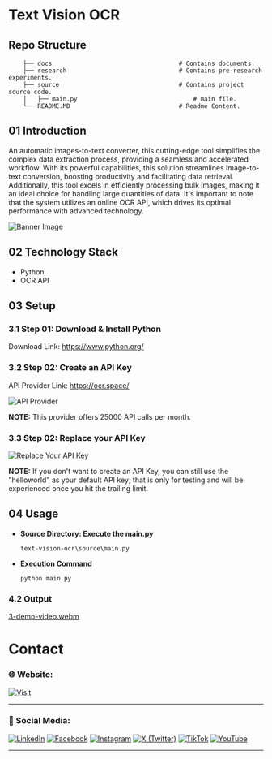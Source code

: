 # Text Vision OCR

## Repo Structure

```
    ├── docs                                   # Contains documents.
    ├── research                               # Contains pre-research experiments.
    ├── source                                 # Contains project source code.
    │   ├── main.py                                # main file.
    └── README.MD                              # Readme Content.
```

## 01 Introduction

An automatic images-to-text converter, this cutting-edge tool simplifies the complex data extraction process, providing a seamless and accelerated workflow. With its powerful capabilities, this solution streamlines image-to-text conversion, boosting productivity and facilitating data retrieval. Additionally, this tool excels in efficiently processing bulk images, making it an ideal choice for handling large quantities of data. It's important to note that the system utilizes an online OCR API, which drives its optimal performance with advanced technology.

![Banner Image](docs/media/0-banner-image.png)


## 02 Technology Stack

- Python
- OCR API


## 03 Setup

### 3.1 Step 01: Download & Install Python

Download Link: https://www.python.org/


### 3.2 Step 02: Create an API Key

API Provider Link: https://ocr.space/

![API Provider](docs/media/1-api-provider.png)

**NOTE:** This provider offers 25000 API calls per month.

### 3.3 Step 02: Replace your API Key

![Replace Your API Key](docs/media/2-replace-your-api-key.png)

**NOTE:** If you don't want to create an API Key, you can still use the "helloworld" as your default API key; that is only for testing and will be experienced once you hit the trailing limit.

## 04 Usage

- **Source Directory: Execute the main.py**

  ```
  text-vision-ocr\source\main.py
  ```

- **Execution Command**

  ```
  python main.py
  ```

### 4.2 Output

[3-demo-video.webm](https://github.com/gunarakulangunaretnam/text-vision-ocr/assets/45822509/c8b1f634-1b0a-40f9-8b1b-5beeef699116)



# Contact

### 🌐 Website:
[![Visit](https://img.shields.io/badge/Visit%3A%20www.mpowerr.com-%23007ACC?style=flat&logo=google-chrome&logoColor=white&labelWidth=200)](https://www.mpowerr.com)

---

### 📱 Social Media:

[![LinkedIn](https://img.shields.io/badge/LinkedIn-%230077B5?style=for-the-badge&logo=linkedin&logoColor=white)](https://www.linkedin.com/company/mpowerr-info)
[![Facebook](https://img.shields.io/badge/Facebook-%231877F2?style=for-the-badge&logo=facebook&logoColor=white)](https://www.facebook.com/mpowerr.info)
[![Instagram](https://img.shields.io/badge/Instagram-%23E4405F?style=for-the-badge&logo=instagram&logoColor=white)](https://www.instagram.com/mpowerr.info)
[![X (Twitter)](https://img.shields.io/badge/X-%231DA1F2?style=for-the-badge&logo=x&logoColor=white)](https://x.com/MpowerrInfo)
[![TikTok](https://img.shields.io/badge/TikTok-%23000000?style=for-the-badge&logo=tiktok&logoColor=white)](https://www.tiktok.com/@mpowerr.info)
[![YouTube](https://img.shields.io/badge/YouTube-%23FF0000?style=for-the-badge&logo=youtube&logoColor=white)](https://www.youtube.com/@mpowerrinfo)

---
